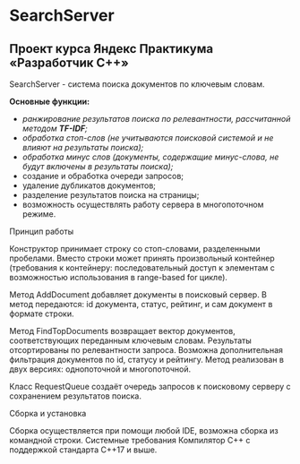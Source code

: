 # SearchServer

## Проект курса Яндекс Практикума «Разработчик С++»

SearchServer  -  система поиска документов по ключевым словам.

**Основные функции:**
+	*ранжирование результатов поиска по релевантности, рассчитанной методом **TF-IDF**;*
+	*обработка стоп-слов (не учитываются поисковой системой и не влияют на результаты поиска);*
+	*обработка минус слов (документы, содержащие минус-слова, не будут включены в результаты поиска);*
+	создание и обработка очереди запросов;
+	удаление дубликатов документов;
+	разделение результатов поиска на страницы;
+	возможность осуществлять работу сервера в многопоточном режиме.

Принцип работы

Конструктор принимает строку со стоп-словами, разделенными пробелами. Вместо строки может принять произвольный контейнер (требования к контейнеру: последовательный доступ к элементам с возможностью использования в range-based for цикле).

Метод AddDocument добавляет документы в поисковый сервер. В метод передаются: id документа, статус, рейтинг, и сам документ в формате строки. 

Метод FindTopDocuments возвращает вектор документов, соответствующих переданным ключевым словам. Результаты отсортированы по релевантности запроса. Возможна дополнительная фильтрация документов по id, статусу и рейтингу. Метод реализован в двух версиях: однопоточной и многопоточной.

Класс RequestQueue создаёт очередь запросов к поисковому серверу с сохранением результатов поиска.


Сборка и установка

Сборка осуществляется при помощи любой IDE, возможна сборка из командной строки.
Системные требования
Компилятор С++ с поддержкой стандарта С++17 и выше.






